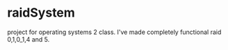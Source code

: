 # raidSystem
project for operating systems 2 class. I've made completely functional raid 0,1,0_1,4 and 5.
